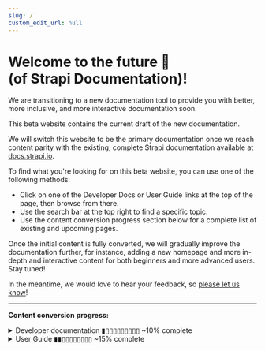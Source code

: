 ```yaml
---
slug: /
custom_edit_url: null
---
```


# Welcome to the future 🚀<br/>(of Strapi Documentation)!

We are transitioning to a new documentation tool to provide you with better, more inclusive, and more interactive documentation soon.

This beta website contains the current draft of the new documentation.

We will switch this website to be the primary documentation once we reach content parity with the existing, complete Strapi documentation available at [docs.strapi.io](https:/.strapi.io).

To find what you're looking for on this beta website, you can use one of the following methods:

- Click on one of the Developer Docs or User Guide links at the top of the page, then browse from there.
- Use the search bar at the top right to find a specific topic.
- Use the content conversion progress section below for a complete list of existing and upcoming pages.

Once the initial content is fully converted, we will gradually improve the documentation further, for instance, adding a new homepage and more in-depth and interactive content for both beginners and more advanced users. Stay tuned!

<!-- TODO: update with actual communication link -->
In the meantime, we would love to hear your feedback, so [please let us know](https://forum.strapi.io)!

***

**Content conversion progress:**

<details>
<summary>Developer documentation ▮▯▯▯▯▯▯▯▯▯ ~10% complete</summary>

The following list is a sitemap of all the current and upcoming content for the Developer Docs:

- Pages that have been already updated have a ticked checkbox next to their name. Click on the page title to visit the page.
- For pages that have not been updated yet, click on the "→ docs.strapi.io" link to visit the page on our current, complete website.

  - [x] 🚀 Getting Started
    - [x] [Introduction](/dev-docs/intro)
    - [x] [Quick Start Guide](/dev-docs/quick-start)
    - [x] [FAQ](/dev-docs/faq)
    - [x] [Usage information](/dev-docs/usage-information)
  - [ ] ⚙️ Setup & Deployment
    - [x] [Installation](/dev-docs/installation)
      - [x] [CLI](/dev-docs/installation/cli)
      - [x] [Docker](/dev-docs/installation/docker)
    - [ ] Project structure (→ [docs.strapi.io](https://docs.strapi.io/developer-docs/latest/setup-deployment-guides/file-structure.html))
    - [ ] Required configurations
        - [ ] Database configuration (→ [docs.strapi.io](https://docs.strapi.io/developer-docs/latest/setup-deployment-guides/configurations/required/databases.html))
        - [ ] Server configuration (→ [docs.strapi.io](https://docs.strapi.io/developer-docs/latest/setup-deployment-guides/configurations/required/server.html))
        - [ ] Admin panel (→ [docs.strapi.io](https://docs.strapi.io/developer-docs/latest/setup-deployment-guides/configurations/required/admin-panel.html))
        - [ ] Middlewares (→ [docs.strapi.io](https://docs.strapi.io/developer-docs/latest/setup-deployment-guides/configurations/required/middlewares.html))
    - [ ] Optional configurations
      - [ ] API tokens (→ [docs.strapi.io](https://docs.strapi.io/developer-docs/latest/setup-deployment-guides/configurations/optional/api-tokens.html))
      - [ ] Functions (→ [docs.strapi.io](https://docs.strapi.io/developer-docs/latest/setup-deployment-guides/configurations/optional/functions.html))
      - [ ] Cron jobs (→ [docs.strapi.io](https://docs.strapi.io/developer-docs/latest/setup-deployment-guides/configurations/optional/cronjobs.html))
      - [ ] API (→ [docs.strapi.io](https://docs.strapi.io/developer-docs/latest/setup-deployment-guides/configurations/optional/api.html))
      - [ ] Plugins (→ [docs.strapi.io](https://docs.strapi.io/developer-docs/latest/setup-deployment-guides/configurations/optional/plugins.html))
      - [ ] [Environment](/dev-docs/setup-deployment-guides/configurations/optional/environment) (→ [docs.strapi.io](#))
      - [ ] Public Assets (→ [docs.strapi.io](https://docs.strapi.io/developer-docs/latest/setup-deployment-guides/configurations/optional/public-assets.html))
      - [ ] Single Sign On (→ [docs.strapi.io](https://docs.strapi.io/developer-docs/latest/setup-deployment-guides/configurations/optional/sso.html))
      - [ ] Role-Based Access Control (→ [docs.strapi.io](https://docs.strapi.io/developer-docs/latest/setup-deployment-guides/configurations/optional/rbac.html#))
      - [ ] TypeScript (→ [docs.strapi.io](https://docs.strapi.io/developer-docs/latest/setup-deployment-guides/configurations/optional/typescript.html))
    - [ ] Deployment
      - [x] [Strapi Cloud](/dev-docs/deployment/strapi-cloud)
      - [ ] Hosting Provider Guides (→ [docs.strapi.io](https://docs.strapi.io/developer-docs/latest/setup-deployment-guides/deployment.html#hosting-provider-guides))
        - [ ] Amazon AWS (→ [docs.strapi.io](https://docs.strapi.io/developer-docs/latest/setup-deployment-guides/deployment/hosting-guides/amazon-aws.html#))
        - [ ] Azure (→ [docs.strapi.io](https://docs.strapi.io/developer-docs/latest/setup-deployment-guides/deployment/hosting-guides/azure.html#))
        - [ ] DigitalOcean App Platform (→ [docs.strapi.io](https://docs.strapi.io/developer-docs/latest/setup-deployment-guides/deployment/hosting-guides/digitalocean-app-platform.html)
        - [ ] DigitalOcean Droplets (→ [docs.strapi.io](https://docs.strapi.io/developer-docs/latest/setup-deployment-guides/deployment/hosting-guides/digitalocean.html))
        - [ ] Google App Engine (→ [docs.strapi.io](https://docs.strapi.io/developer-docs/latest/setup-deployment-guides/deployment/hosting-guides/google-app-engine.html))
        - [ ] Heroku (→ [docs.strapi.io](https://docs.strapi.io/developer-docs/latest/setup-deployment-guides/deployment/hosting-guides/heroku.html))
      - [ ] Optional Software Guides (→ [docs.strapi.io](https://docs.strapi.io/developer-docs/latest/setup-deployment-guides/deployment.html#optional-software-guides))
        - [ ] Caddy (→ [docs.strapi.io](https://docs.strapi.io/developer-docs/latest/setup-deployment-guides/deployment/optional-software/caddy-proxy.html#configuration))
        - [ ] HAProxy (→ [docs.strapi.io](https://docs.strapi.io/developer-docs/latest/setup-deployment-guides/deployment/optional-software/haproxy-proxy.html))
        - [ ] Nginx (→ [docs.strapi.io](https://docs.strapi.io/developer-docs/latest/setup-deployment-guides/deployment/optional-software/nginx-proxy.html))
  - [ ] 🔧 Development
    - [ ] Back-end customization
      - [x] [Introduction](/dev-docs/backend-customization)
      - [x] [Routes](/dev-docs/backend-customization/routes)
      - [x] [Middlewares](/dev-docs/backend-customization/middlewares)
      - [x] [Controllers](/dev-docs/backend-customization/controllers)
      - [ ] Requests & Responses (→ [docs.strapi.io](https://docs.strapi.io/developer-docs/latest/development/backend-customization/requests-responses.html#requests))
      - [ ] Services (→ [docs.strapi.io](https://docs.strapi.io/developer-docs/latest/development/backend-customization/services.html))
      - [ ] Models (→ [docs.strapi.io](https://docs.strapi.io/developer-docs/latest/development/backend-customization/models.html))
      - [ ] Webhooks (→ [docs.strapi.io](https://docs.strapi.io/developer-docs/latest/development/backend-customization/webhooks.html))
    - [x] [Admin panel customization](/dev-docs/admin-panel-customization)
    - [ ] Plugins extension (→ [docs.strapi.io](https://docs.strapi.io/developer-docs/latest/development/plugins-extension.html#))
    - [ ] Plugins development (→ [docs.strapi.io](https://docs.strapi.io/developer-docs/latest/development/plugins-development.html#))
    - [ ] Custom fields (→ [docs.strapi.io](https://docs.strapi.io/developer-docs/latest/development/custom-fields.html#))
    - [x] [TypeScript](/dev-docs/typescript)
    - [ ] Providers (→ [docs.strapi.io](https://docs.strapi.io/developer-docs/latest/development/providers.html))
  - [ ] 💻 Developer Resources
    - [x] [REST API](/dev-docs/api/rest)
      - [x] [API endpoints](/dev-docs/api/rest)
      - [x] [API parameters](/dev-docs/api/rest/parameters.md)
        - [x] [Filtering, Locale, and Publication State](/dev-docs/api/rest/filters-locale-publication)
        - [x] [Population & Field Selection](/dev-docs/api/rest/populate-select)
        - [x] [Sort & Pagination](/dev-docs/api/rest/sort-pagination)
    - [ ] GraphQL API (→ [docs.strapi.io](https://docs.strapi.io/developer-docs/latest/developer-resources/database-apis-reference/graphql-api.html))
    - [ ] Entity Service API (→ [docs.strapi.io](https://docs.strapi.io/developer-docs/latest/developer-resources/database-apis-reference/entity-service-api.html))
      - [ ] CRUD operations (→ [docs.strapi.io](https://docs.strapi.io/developer-docs/latest/developer-resources/database-apis-reference/entity-service/crud.html))
      - [ ] Filters (→ [docs.strapi.io](https://docs.strapi.io/developer-docs/latest/developer-resources/database-apis-reference/entity-service/filter.html#))
      - [ ] Populate (→ [docs.strapi.io](https://docs.strapi.io/developer-docs/latest/developer-resources/database-apis-reference/entity-service/populate.html))
      - [ ] Ordering & pagination (→ [docs.strapi.io](https://docs.strapi.io/developer-docs/latest/developer-resources/database-apis-reference/entity-service/order-pagination.html))
      - [ ] Components and dynamic zones (→ [docs.strapi.io](https://docs.strapi.io/developer-docs/latest/developer-resources/database-apis-reference/entity-service/components-dynamic-zones.html))
    - [ ] Query Engine API (→ [docs.strapi.io](https://docs.strapi.io/developer-docs/latest/developer-resources/database-apis-reference/query-engine-api.html))
      - [ ] Single Operations (→ [docs.strapi.io](https://docs.strapi.io/developer-docs/latest/developer-resources/database-apis-reference/query-engine/single-operations.html))
      - [ ] Bulk Operations (→ [docs.strapi.io](https://docs.strapi.io/developer-docs/latest/developer-resources/database-apis-reference/query-engine/bulk-operations.html))
      - [ ] Filtering (→ [docs.strapi.io](https://docs.strapi.io/developer-docs/latest/developer-resources/database-apis-reference/query-engine/filtering.html))
      - [ ] Populating (→ [docs.strapi.io](https://docs.strapi.io/developer-docs/latest/developer-resources/database-apis-reference/query-engine/populating.html))
      - [ ] Ordering & pagination (→ [docs.strapi.io](https://docs.strapi.io/developer-docs/latest/developer-resources/database-apis-reference/query-engine/order-pagination.html))
    - [ ] Plugin APIs
      - [ ] Server API for plugins (→ [docs.strapi.io](https://docs.strapi.io/developer-docs/latest/developer-resources/plugin-api-reference/server.html))
      - [x] [Admin Panel API for plugins](/dev-docs/api/plugins/admin-panel-api)
    - [ ] CLI (→ [docs.strapi.io](https://docs.strapi.io/developer-docs/latest/developer-resources/cli/CLI.html))
    - [ ] Error handling (→ [docs.strapi.io](https://docs.strapi.io/developer-docs/latest/developer-resources/error-handling.html))
    - [ ] Unit testing (→ [docs.strapi.io](https://docs.strapi.io/developer-docs/latest/developer-resources/unit-testing.html))
    - [ ] Database migrations (→ [docs.strapi.io](https://docs.strapi.io/developer-docs/latest/developer-resources/database-migrations.html))
    - [ ] Integration guides (→ [docs.strapi.io](https://docs.strapi.io/developer-docs/latest/developer-resources/content-api/integrations.html))
      - [ ] React (→ [docs.strapi.io](https://docs.strapi.io/developer-docs/latest/developer-resources/content-api/integrations/react.html)
      - [ ] Vue.js (→ [docs.strapi.io](https://docs.strapi.io/developer-docs/latest/developer-resources/content-api/integrations/vue-js.html))
      - [ ] Angular (→ [docs.strapi.io](https://docs.strapi.io/developer-docs/latest/developer-resources/content-api/integrations/angular.html))
      - [ ] Next.js (→ [docs.strapi.io](https://docs.strapi.io/developer-docs/latest/developer-resources/content-api/integrations/next-js.html))
      - [ ] Nuxt.js (→ [docs.strapi.io](https://docs.strapi.io/developer-docs/latest/developer-resources/content-api/integrations/nuxt-js.html))
      - [ ] GraphQL (→ [docs.strapi.io](https://docs.strapi.io/developer-docs/latest/developer-resources/content-api/integrations/graphql.html))
      - [ ] Gatsby (→ [docs.strapi.io](https://docs.strapi.io/developer-docs/latest/developer-resources/content-api/integrations/gatsby.html))
      - [ ] Gridsome (→ [docs.strapi.io](https://docs.strapi.io/developer-docs/latest/developer-resources/content-api/integrations/gridsome.html))
      - [ ] Jekyll (→ [docs.strapi.io](https://docs.strapi.io/developer-docs/latest/developer-resources/content-api/integrations/jekyll.html))
      - [ ] 11ty (→ [docs.strapi.io](https://docs.strapi.io/developer-docs/latest/developer-resources/content-api/integrations/11ty.html)
      - [ ] Svelte (→ [docs.strapi.io](https://docs.strapi.io/developer-docs/latest/developer-resources/content-api/integrations/svelte.html))
      - [ ] Sapper (→ [docs.strapi.io](https://docs.strapi.io/developer-docs/latest/developer-resources/content-api/integrations/sapper.html#))
      - [ ] Ruby (→ [docs.strapi.io](https://docs.strapi.io/developer-docs/latest/developer-resources/content-api/integrations/ruby.html)
      - [ ] Python (→ [docs.strapi.io](https://docs.strapi.io/developer-docs/latest/developer-resources/content-api/integrations/python.html))
      - [ ] Dart (→ [docs.strapi.io](https://docs.strapi.io/developer-docs/latest/developer-resources/content-api/integrations/dart.html))
      - [ ] Flutter (→ [docs.strapi.io](https://docs.strapi.io/developer-docs/latest/developer-resources/content-api/integrations/flutter.html))
      - [ ] Go (→ [docs.strapi.io](https://docs.strapi.io/developer-docs/latest/developer-resources/content-api/integrations/go.html))
      - [ ] PHP (→ [docs.strapi.io](https://docs.strapi.io/developer-docs/latest/developer-resources/content-api/integrations/php.html))
      - [ ] Laravel (→ [docs.strapi.io](https://docs.strapi.io/developer-docs/latest/developer-resources/content-api/integrations/laravel.html))
  - [ ] 🧩 Strapi plugins (→ [docs.strapi.io](https://docs.strapi.io/developer-docs/latest/plugins/plugins-intro.html))
    - [ ] GraphQL (→ [docs.strapi.io](https://docs.strapi.io/developer-docs/latest/plugins/graphql.html))
    - [ ] Internationalization (→ [docs.strapi.io](https://docs.strapi.io/developer-docs/latest/plugins/i18n.html))
    - [ ] Users & Permissions (→ [docs.strapi.io](https://docs.strapi.io/developer-docs/latest/plugins/users-permissions.html))
    - [ ] Email (→ [docs.strapi.io](https://docs.strapi.io/developer-docs/latest/plugins/email.html#))
    - [ ] Upload (→ [docs.strapi.io](https://docs.strapi.io/developer-docs/latest/plugins/upload.html))
    - [ ] Sentry (→ [docs.strapi.io](https://docs.strapi.io/developer-docs/latest/plugins/sentry.html))
    - [ ] API Documentation (→ [docs.strapi.io](https://docs.strapi.io/developer-docs/latest/plugins/documentation.html))
  - [ ] ♻️ Update & Migration
    - [ ] Update (→ [docs.strapi.io](https://docs.strapi.io/developer-docs/latest/update-migration-guides/update-version.html))
    - [ ] Migration
      - [ ] v4 migration guides (→ [docs.strapi.io](https://docs.strapi.io/developer-docs/latest/update-migration-guides/migration-guides.html))
      - [ ] v3 to v4 migration guides (→ [docs.strapi.io](#))
        - [ ] Code migration guide (→ [docs.strapi.io](https://docs.strapi.io/developer-docs/latest/update-migration-guides/migration-guides/v4/code-migration.html))
          - [ ] Updating the back end (→ [docs.strapi.io](#))
            - [ ] Configurations (→ [docs.strapi.io](https://docs.strapi.io/developer-docs/latest/update-migration-guides/migration-guides/v4/code/backend/configuration.html))
            - [ ] Dependencies (→ [docs.strapi.io](https://docs.strapi.io/developer-docs/latest/update-migration-guides/migration-guides/v4/code/backend/dependencies.html))
            - [ ] Routes (→ [docs.strapi.io](https://docs.strapi.io/developer-docs/latest/update-migration-guides/migration-guides/v4/code/backend/routes.html))
            - [ ] Controllers (→ [docs.strapi.io](https://docs.strapi.io/developer-docs/latest/update-migration-guides/migration-guides/v4/code/backend/controllers.html))
            - [ ] Services (→ [docs.strapi.io](https://docs.strapi.io/developer-docs/latest/update-migration-guides/migration-guides/v4/code/backend/services.html))
            - [ ] Content-type schema (→ [docs.strapi.io](https://docs.strapi.io/developer-docs/latest/update-migration-guides/migration-guides/v4/code/backend/content-type-schema.html))
            - [ ] Policies (→ [docs.strapi.io](https://docs.strapi.io/developer-docs/latest/update-migration-guides/migration-guides/v4/code/backend/policies.html))
            - [ ] Route middlewares (→ [docs.strapi.io](https://docs.strapi.io/developer-docs/latest/update-migration-guides/migration-guides/v4/code/backend/route-middlewares.html))
            - [ ] Global middlewares (→ [docs.strapi.io](https://docs.strapi.io/developer-docs/latest/update-migration-guides/migration-guides/v4/code/backend/global-middlewares.html))
            - [ ] GraphQL (→ [docs.strapi.io](https://docs.strapi.io/developer-docs/latest/update-migration-guides/migration-guides/v4/code/backend/graphql.html))
        - [ ] Updating the front end (→ [docs.strapi.io](https://docs.strapi.io/developer-docs/latest/update-migration-guides/migration-guides/v4/code/frontend.html))
          - [ ] WYSIWYG customization (→ [docs.strapi.io](https://docs.strapi.io/developer-docs/latest/update-migration-guides/migration-guides/v4/code/frontend/wysiwyg.html#))
          - [ ] Translations (→ [docs.strapi.io](https://docs.strapi.io/developer-docs/latest/update-migration-guides/migration-guides/v4/code/frontend/translations.html#))
          - [ ] Webpack configuration (→ [docs.strapi.io](https://docs.strapi.io/developer-docs/latest/update-migration-guides/migration-guides/v4/code/frontend/webpack.html))
          - [ ] Theme customizations (→ [docs.strapi.io](https://docs.strapi.io/developer-docs/latest/update-migration-guides/migration-guides/v4/code/frontend/theming.html))
          - [ ] Strapi global variable calls (→ [docs.strapi.io](https://docs.strapi.io/developer-docs/latest/update-migration-guides/migration-guides/v4/code/frontend/strapi-global.html))
    - [ ] Data migration guide (→ [docs.strapi.io](https://docs.strapi.io/developer-docs/latest/update-migration-guides/migration-guides/v4/data-migration.html#))
      - [ ] SQL v3 to v4 migration (→ [docs.strapi.io](https://docs.strapi.io/developer-docs/latest/update-migration-guides/migration-guides/v4/data/sql.html))
      - [ ] SQL relations cheatsheet (→ [docs.strapi.io](https://docs.strapi.io/developer-docs/latest/update-migration-guides/migration-guides/v4/data/sql-relations.html))
      - [ ] MongoDB v3 to SQL v3 migration (→ [docs.strapi.io](https://docs.strapi.io/developer-docs/latest/update-migration-guides/migration-guides/v4/data/mongo.html))
      - [ ] MongoDB vs. SQL cheatsheet (→ [docs.strapi.io](https://docs.strapi.io/developer-docs/latest/update-migration-guides/migration-guides/v4/data/mongo-sql-cheatsheet.html))
    - [ ] Plugin migration guide (→ [docs.strapi.io](https://docs.strapi.io/developer-docs/latest/update-migration-guides/migration-guides/v4/plugin-migration.html))
      - [ ] Updating the folder structure (→ [docs.strapi.io](https://docs.strapi.io/developer-docs/latest/update-migration-guides/migration-guides/v4/plugin/update-folder-structure.html))
      - [ ] Migrating the back end (→ [docs.strapi.io](https://docs.strapi.io/developer-docs/latest/update-migration-guides/migration-guides/v4/plugin/migrate-back-end.html))
      - [ ] Migrating the front end (→ [docs.strapi.io](https://docs.strapi.io/developer-docs/latest/update-migration-guides/migration-guides/v4/plugin/migrate-front-end.html))
      - [ ] Enabling a plugin (→ [docs.strapi.io](https://docs.strapi.io/developer-docs/latest/update-migration-guides/migration-guides/v4/plugin/enable-plugin.html))

</details>

<details>
<summary>User Guide ▮▮▯▯▯▯▯▯▯▯ ~15% complete</summary>

The following list is a sitemap of all the current and upcoming content for the User Guide:

- Pages that have been already updated have a ticked checkbox next to their name. Click on the page title to visit the page.
- For pages that have not been updated yet, click on the "→ docs.strapi.io" link to visit the page on our current, complete website.

  - [x] [Introduction](/user-docs/intro)
  - [ ] Content Manager 
      - [ ] [Introduction to the Content Manager](/user-docs/content-manager/introduction-to-content-manager) (→ [docs.strapi.io](https://docs.strapi.io/user-docs/latest/content-manager/introduction-to-content-manager.html#))
      - [ ] [Configuring the views of a content-type](/user-docs/content-manager/configuring-view-of-content-type) (→ [docs.strapi.io](https://docs.strapi.io/user-docs/latest/content-manager/configuring-view-of-content-type.html))
      - [ ] [Writing content](/user-docs/content-manager/writing-content), (→ [docs.strapi.io](https://docs.strapi.io/user-docs/latest/content-manager/writing-content.html#))
      - [ ] [Managing relational fields](/user-docs/content-manager/managing-relational-fields) (→ [docs.strapi.io](https://docs.strapi.io/user-docs/latest/content-manager/managing-relational-fields.html))
      - [ ] [Translating content](/user-docs/content-manager/translating-content), (→ [docs.strapi.io](https://docs.strapi.io/user-docs/latest/content-manager/translating-content.html))
      - [ ] [Saving, publishing and deleting content](/user-docs/content-manager/saving-and-publishing-content) (→ [docs.strapi.io](https://docs.strapi.io/user-docs/latest/content-manager/saving-and-publishing-content.html))
  - [x] Content-type Builder
      - [x] [Introduction to the Content-type Builder](/user-docs/content-type-builder)
      - [x] [Creating content-types](/user-docs/content-type-builder/creating-new-content-type)
      - [x] [Managing content-types](/user-docs/content-type-builder/managing-content-types)
      - [x] [Configuring fields for content-types](/user-docs/content-type-builder/configuring-fields-content-type)
  - [ ] Media Library
      - [ ] Introduction to the Media Library (→ [docs.strapi.io](https://docs.strapi.io/user-docs/latest/media-library/introduction-to-media-library.html))
      - [ ] Adding assets (→ [docs.strapi.io](https://docs.strapi.io/user-docs/latest/media-library/adding-assets.html))
      - [ ] Managing individual assets (→ [docs.strapi.io](https://docs.strapi.io/user-docs/latest/media-library/managing-assets.html))
      - [ ] Organizing assets with folders (→ [docs.strapi.io](https://docs.strapi.io/user-docs/latest/media-library/organizing-assets-with-folders.html#))
  - [ ] Users, Roles & Permissions
      - [ ] Introduction to users, roles & permissions](/user-docs/users-roles-permissions/introduction-to-users-roles-permissions) (→ [docs.strapi.io](https://docs.strapi.io/user-docs/latest/users-roles-permissions/introduction-to-users-roles-permissions.html#))
      - [ ] Configuring administrator roles (→ [docs.strapi.io](https://docs.strapi.io/user-docs/latest/users-roles-permissions/configuring-administrator-roles.html))
      - [ ] Managing administrator accounts (→ [docs.strapi.io](https://docs.strapi.io/user-docs/latest/users-roles-permissions/managing-administrators.html))
      - [ ] Configuring end-user roles (→ [docs.strapi.io](https://docs.strapi.io/user-docs/latest/users-roles-permissions/configuring-end-users-roles.html))
      - [ ] Managing end-user accounts) (→ [docs.strapi.io](https://docs.strapi.io/user-docs/latest/users-roles-permissions/managing-end-users.html))
  - [ ] Plugins
    - [ ] Introduction to plugins (→ [docs.strapi.io](https://docs.strapi.io/user-docs/latest/plugins/introduction-to-plugins.html))
    - [ ] Using the Marketplace (→ [docs.strapi.io](https://docs.strapi.io/user-docs/latest/plugins/installing-plugins-via-marketplace.html))
    - [ ] List of Strapi plugins (→ [docs.strapi.io](https://docs.strapi.io/user-docs/latest/plugins/strapi-plugins.html#))
  - [ ] General settings
    - [ ] Managing global settings (→ [docs.strapi.io](https://docs.strapi.io/user-docs/latest/settings/managing-global-settings.html#))
    - [ ] Configuring Users & Permissions plugin settings (→ [docs.strapi.io](https://docs.strapi.io/user-docs/latest/settings/configuring-users-permissions-plugin-settings.html#))

</details>
